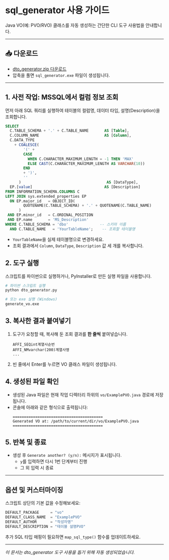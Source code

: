# sql_generator 사용 가이드

Java VO(예: PVO/RVO) 클래스를 자동 생성하는 간단한 CLI 도구 사용법을 안내합니다.

---

## 📥 다운로드

- [dto_generator.zip 다운로드](https://github.com/keunoh/intelligence/releases/download/v2.1.1/dto_generator.zip)
- 압축을 풀면 `sql_generator.exe` 파일이 생성됩니다.
---

## 1. 사전 작업: MSSQL에서 컬럼 정보 조회

먼저 아래 SQL 쿼리를 실행하여 테이블의 컬럼명, 데이터 타입, 설명(Description)을 조회합니다.

```sql
SELECT
  C.TABLE_SCHEMA + '.' + C.TABLE_NAME       AS [Table],
  C.COLUMN_NAME                             AS [Column],
  C.DATA_TYPE
    + COALESCE(
        '(' +
        CASE
          WHEN C.CHARACTER_MAXIMUM_LENGTH = -1 THEN 'MAX'
          ELSE CAST(C.CHARACTER_MAXIMUM_LENGTH AS VARCHAR(10))
        END
        + ')',
        ''
      )                                      AS [DataType],
  EP.[value]                                AS [Description]
FROM INFORMATION_SCHEMA.COLUMNS C
LEFT JOIN sys.extended_properties EP
  ON EP.major_id   = OBJECT_ID(
        QUOTENAME(C.TABLE_SCHEMA) + '.' + QUOTENAME(C.TABLE_NAME)
      )
 AND EP.minor_id   = C.ORDINAL_POSITION
 AND EP.name       = 'MS_Description'
WHERE C.TABLE_SCHEMA = 'dbo'              -- 스키마 이름
  AND C.TABLE_NAME   = 'YourTableName';    -- 조회할 테이블명
```

- `YourTableName`을 실제 테이블명으로 변경하세요.
- 조회 결과에서 `Column`, `DataType`, `Description` 값 세 개를 복사합니다.

## 2. 도구 실행

스크립트를 파이썬으로 실행하거나, PyInstaller로 만든 실행 파일을 사용합니다.

```bash
# 파이썬 스크립트 실행
python dto_generator.py

# 또는 exe 실행 (Windows)
generate_vo.exe
```

## 3. 복사한 결과 붙여넣기

1. 도구가 요청할 때, 복사해 둔 조회 결과를 **한 줄씩** 붙여넣습니다.
   ```text
   AFFI_SEQint계열사순번
   AFFI_NMvarchar(200)계열사명
   ...
   ```
2. 빈 줄에서 Enter를 누르면 VO 클래스 파일이 생성됩니다.

## 4. 생성된 파일 확인

- 생성된 Java 파일은 현재 작업 디렉터리 하위의 `vo/ExamplePVO.java` 경로에 저장됩니다.
- 콘솔에 아래와 같은 형식으로 출력됩니다:
  ```text
  ========================================
  Generated VO at: /path/to/current/dir/vo/ExamplePVO.java
  ========================================
  ```

## 5. 반복 및 종료

- 생성 후 `Generate another? (y/n):` 메시지가 표시됩니다.
  - `y`를 입력하면 다시 1번 단계부터 진행
  - 그 외 입력 시 종료

---

## 옵션 및 커스터마이징

스크립트 상단의 기본 값을 수정해보세요:

```python
DEFAULT_PACKAGE     = "vo"
DEFAULT_CLASS_NAME  = "ExamplePVO"
DEFAULT_AUTHOR      = "작성자명"
DEFAULT_DESCRIPTION = "테이블 설명PVO"
```

추가 SQL 타입 매핑이 필요하면 `map_sql_type()` 함수를 업데이트하세요.

---

*이 문서는 dto_generator 도구 사용을 돕기 위해 자동 생성되었습니다.*

